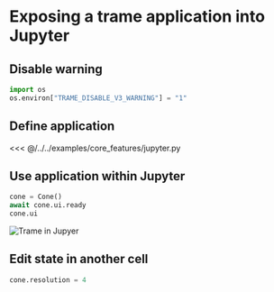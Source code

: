 # Exposing a trame application into Jupyter

## Disable warning

```python
import os
os.environ["TRAME_DISABLE_V3_WARNING"] = "1"
```

## Define application

<<< @/../../examples/core_features/jupyter.py

## Use application within Jupyter

```python
cone = Cone()
await cone.ui.ready
cone.ui
```

![Trame in Jupyer](/assets/images/deployment/jupyter.png)

## Edit state in another cell

```python
cone.resolution = 4
```

